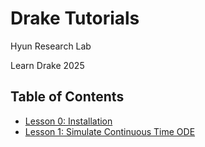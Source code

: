 # Drake Tutorials

Hyun Research Lab 

Learn Drake 2025

## Table of Contents

* [Lesson 0: Installation](./Lesson-0)
* [Lesson 1: Simulate Continuous Time ODE](./Lesson-1)

